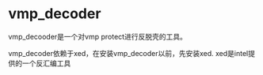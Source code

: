 # vmp_decoder


vmp_decooder是一个对vmp protect进行反脱壳的工具。

vmp_decoder依赖于xed，在安装vmp_decoder以前，先安装xed. xed是intel提供的一个反汇编工具
